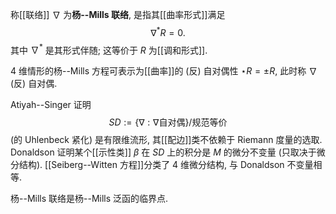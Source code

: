 称[[联络]] $\nabla$ 为**杨--Mills 联络**, 是指其[[曲率形式]]满足
$$
\nabla^* R = 0.
$$
其中 $\nabla^*$ 是其形式伴随; 这等价于 $R$ 为[[调和形式]].

$4$ 维情形的杨--Mills 方程可表示为[[曲率]]的 (反) 自对偶性 $\star R = \pm R$, 此时称 $\nabla$ (反) 自对偶.

Atiyah--Singer 证明
$$
SD :=\{\nabla: \nabla \text{自对偶} \}\big/ \text{规范等价}
$$
(的 Uhlenbeck 紧化) 是有限维流形, 其[[配边]]类不依赖于 Riemann 度量的选取. Donaldson 证明某个[[示性类]] $\beta$ 在 $SD$ 上的积分是 $M$ 的微分不变量 (只取决于微分结构). [[Seiberg--Witten 方程]]分类了 $4$ 维微分结构, 与 Donaldson 不变量相等.

杨--Mills 联络是杨--Mills 泛函的临界点.